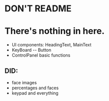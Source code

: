 # DON'T README
# There's nothing in here.


* UI components: HeadingText, MainText
* KeyBoard -- Button
* ControlPanel basic functions

## DID:
* face images
* percentages and faces
* keypad and everything